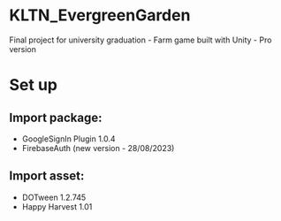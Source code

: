 # KLTN_EvergreenGarden
Final project for university graduation - Farm game built with Unity - Pro version
# Set up
## Import package:
- GoogleSignIn Plugin 1.0.4
- FirebaseAuth (new version - 28/08/2023)
## Import asset:
- DOTween 1.2.745
- Happy Harvest 1.01
